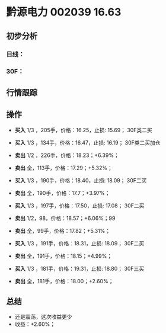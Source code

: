 # 黔源电力 002039 16.63
## 初步分析
### 日线：
  
### 30F：
  
## 行情跟踪
  
## 操作
  - **买入** 1/3 ，205手，价格：16.25，止损: 15.69； 30F类二买
  - **买入** 1/3 ，134手，价格：16.47，止损: 16.19； 30F类二买加仓
  - **卖出** 1/2 ，226手，价格：18.23；+6.39%；
  - **卖出** 全，113手，价格：17.29；+5.32%；

  - **买入** 1/3 ，190手，价格：18.40，止损: 18.09； 30F二买
  - **卖出** 全，190手，价格：17.7；+3.97%；

  - **买入** 1/3 ，197手，价格：17.50，止损: 17.08； 30F二买
  - **卖出** 1/2，98，价格：18.57；+6.06%；99
  - **卖出** 全，99手，价格：17.82；+5.31%；

  - **买入** 1/3 ，191手，价格：18.31，止损: 18.09； 30F二买
  - **卖出** 全，191手，价格：18.15；+4.99%；

  - **买入** 1/3 ，181手，价格：19.31，止损: 18.80； 30F三买
  - **卖出** 全，181手，价格：18.00；+2.60%；

## 总结
  - 还是震荡，这次收益更少
  - 收益：+2.60%；